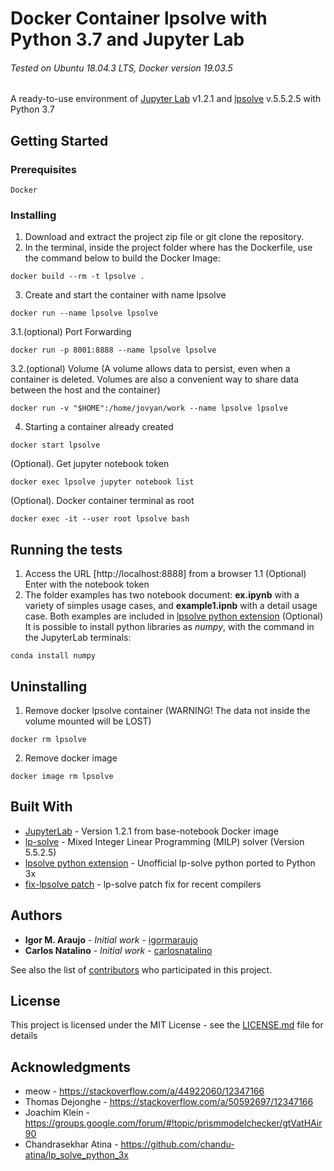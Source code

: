 # Docker Container lpsolve with Python 3.7 and Jupyter Lab
###### Tested on Ubuntu 18.04.3 LTS, Docker version 19.03.5

A ready-to-use environment of [Jupyter Lab](https://jupyter.org/) v1.2.1 and [lpsolve](https://sourceforge.net/projects/lpsolve/) v.5.5.2.5 with Python 3.7

## Getting Started

### Prerequisites

```
Docker
```

### Installing

1. Download and extract the project zip file or git clone the repository.
2. In the terminal, inside the project folder where has the Dockerfile, use the command below to build the Docker Image:
```
docker build --rm -t lpsolve .
```
3. Create and start the container with name lpsolve
```
docker run --name lpsolve lpsolve
```
3.1.(optional) Port Forwarding
```
docker run -p 8001:8888 --name lpsolve lpsolve
```
3.2.(optional) Volume (A volume allows data to persist, even when a container is deleted. Volumes are also a convenient way to share data between the host and the container)
```
docker run -v "$HOME":/home/jovyan/work --name lpsolve lpsolve
```
4. Starting a container already created
```
docker start lpsolve
```
(Optional). Get jupyter notebook token
```
docker exec lpsolve jupyter notebook list
```

(Optional). Docker container terminal as root
```
docker exec -it --user root lpsolve bash
```

## Running the tests

1. Access the URL [http://localhost:8888] from a browser
1.1 (Optional) Enter with the notebook token
2. The folder examples has two notebook document: **ex.ipynb** with a variety of simples usage cases, and **example1.ipnb** with a detail usage case. Both examples are included in [lpsolve python extension](http://lpsolve.sourceforge.net/5.5/Python.htm)
(Optional) It is possible to install python libraries as *numpy*, with the command in the JupyterLab terminals:
```
conda install numpy
```

## Uninstalling

1. Remove docker lpsolve container (WARNING! The data not inside the volume mounted will be LOST)
```
docker rm lpsolve
```

2. Remove docker image
```
docker image rm lpsolve
```

## Built With
- [JupyterLab](https://hub.docker.com/r/jupyter/base-notebook) - Version 1.2.1 from base-notebook Docker image
- [lp-solve](http://lpsolve.sourceforge.net/) - Mixed Integer Linear Programming (MILP) solver (Version 5.5.2.5)
- [lpsolve python extension](https://github.com/chandu-atina/lp_solve_python_3x) - Unofficial lp-solve python ported to Python 3x
- [fix-lpsolve patch](https://groups.google.com/forum/#!topic/prismmodelchecker/gtVatHAir90) - lp-solve patch fix for recent
compilers

## Authors
* **Igor M. Araujo** - *Initial work* - [igormaraujo](https://github.com/igormaraujo)
* **Carlos Natalino** - *Initial work* - [carlosnatalino](https://github.com/carlosnatalino)


See also the list of [contributors](https://github.com/igormaraujo/docker-lpsolve-python3/contributors) who participated in this project.

## License
This project is licensed under the MIT License - see the [LICENSE.md](LICENSE.md) file for details

## Acknowledgments
- meow - https://stackoverflow.com/a/44922060/12347166
- Thomas Dejonghe - https://stackoverflow.com/a/50592697/12347166
- Joachim Klein - https://groups.google.com/forum/#!topic/prismmodelchecker/gtVatHAir90
- Chandrasekhar Atina - https://github.com/chandu-atina/lp_solve_python_3x
